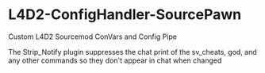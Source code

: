 # L4D2-ConfigHandler-SourcePawn
Custom L4D2 Sourcemod ConVars and Config Pipe


The Strip_Notify plugin suppresses the chat print of the sv_cheats, god, and any other commands so they don't appear in chat when changed
